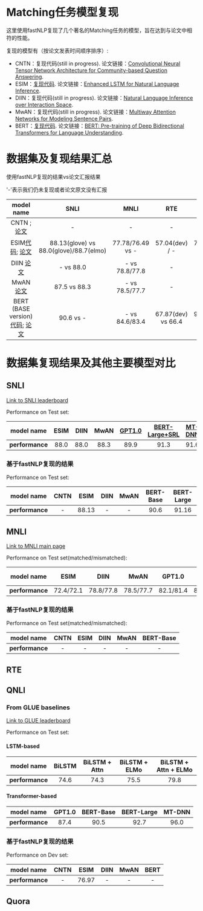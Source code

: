 # Matching任务模型复现
这里使用fastNLP复现了几个著名的Matching任务的模型，旨在达到与论文中相符的性能。

复现的模型有（按论文发表时间顺序排序）:
- CNTN：复现代码(still in progress)[]().
论文链接：[Convolutional Neural Tensor Network Architecture for Community-based Question Answering](https://www.aaai.org/ocs/index.php/IJCAI/IJCAI15/paper/view/11401/10844). 
- ESIM：[复现代码](model/esim.py).
论文链接：[Enhanced LSTM for Natural Language Inference](https://arxiv.org/pdf/1609.06038.pdf).
- DIIN：复现代码(still in progress)[]().
论文链接：[Natural Language Inference over Interaction Space](https://arxiv.org/pdf/1709.04348.pdf).
- MwAN：复现代码(still in progress)[]().
论文链接：[Multiway Attention Networks for Modeling Sentence Pairs](https://www.ijcai.org/proceedings/2018/0613.pdf).
- BERT：[复现代码](model/bert.py). 
论文链接：[BERT: Pre-training of Deep Bidirectional Transformers for Language Understanding](https://arxiv.org/pdf/1810.04805.pdf).

# 数据集及复现结果汇总

使用fastNLP复现的结果vs论文汇报结果

'\-'表示我们仍未复现或者论文原文没有汇报

model name | SNLI | MNLI | RTE | QNLI | Quora
:---: | :---: | :---: | :---: | :---: | :---:
CNTN ; [论文](https://www.aaai.org/ocs/index.php/IJCAI/IJCAI15/paper/view/11401/10844) | - | - | - | - | - |
ESIM[代码](model/bert.py); [论文](https://arxiv.org/pdf/1609.06038.pdf) | 88.13(glove) vs 88.0(glove)/88.7(elmo) | 77.78/76.49 vs - | 57.04(dev) / - | 76.97(dev) / - | - |
DIIN [论文](https://arxiv.org/pdf/1709.04348.pdf) | - vs 88.0 | - vs 78.8/77.8 | - | - | - vs 89.06 |
MwAN [论文](https://www.ijcai.org/proceedings/2018/0613.pdf) | 87.5 vs 88.3 | - vs 78.5/77.7 | - | - | vs 89.12 |
BERT (BASE version)[代码](model/bert.py); [论文](https://arxiv.org/pdf/1810.04805.pdf) | 90.6 vs - | - vs 84.6/83.4| 67.87(dev) vs 66.4 | 90.97(dev) vs 90.5 | - |

# 数据集复现结果及其他主要模型对比
## SNLI
[Link to SNLI leaderboard](https://nlp.stanford.edu/projects/snli/)

Performance on Test set:

model name | ESIM | DIIN | MwAN | [GPT1.0](https://s3-us-west-2.amazonaws.com/openai-assets/research-covers/language-unsupervised/language_understanding_paper.pdf) | [BERT-Large+SRL](https://arxiv.org/pdf/1809.02794.pdf) | [MT-DNN](https://arxiv.org/pdf/1901.11504.pdf) 
:---: | :---: | :---: | :---: | :---: | :---: | :---:
__performance__ | 88.0 | 88.0 | 88.3 | 89.9 | 91.3 | 91.6 |

### 基于fastNLP复现的结果
Performance on Test set:

model name | CNTN | ESIM | DIIN | MwAN | BERT-Base | BERT-Large
:---: | :---: | :---: | :---: | :---: |  :---: | :---:
__performance__ | - | 88.13 | - | - | 90.6 | 91.16

## MNLI
[Link to MNLI main page](https://www.nyu.edu/projects/bowman/multinli/)

Performance on Test set(matched/mismatched):

model name | ESIM | DIIN | MwAN | GPT1.0 | BERT-Base | MT-DNN 
:---: | :---: | :---: | :---: | :---: | :---: | :---:
__performance__ | 72.4/72.1 | 78.8/77.8 | 78.5/77.7 | 82.1/81.4 | 84.6/83.4 | 87.9/87.4 |

### 基于fastNLP复现的结果
Performance on Test set(matched/mismatched):

model name | CNTN | ESIM | DIIN | MwAN | BERT-Base 
:---: | :---: | :---: | :---: | :---: | :---: |
__performance__ | - | - | - | - | - |


## RTE

## QNLI

### From GLUE baselines
[Link to GLUE leaderboard](https://gluebenchmark.com/leaderboard)

Performance on Test set:
#### LSTM-based
model name | BiLSTM | BiLSTM + Attn | BiLSTM + ELMo | BiLSTM + Attn + ELMo
:---: | :---: | :---: | :---: | :---: |
__performance__ | 74.6 | 74.3 | 75.5 | 79.8 |
#### Transformer-based
model name | GPT1.0 | BERT-Base | BERT-Large | MT-DNN
:---: | :---: | :---: | :---: | :---: |
__performance__ | 87.4 | 90.5 | 92.7 | 96.0 |


### 基于fastNLP复现的结果
Performance on Dev set:

model name | CNTN | ESIM | DIIN | MwAN | BERT 
:---: | :---: | :---: | :---: | :---: | :---:
__performance__ | - | 76.97 | - | - | -

## Quora
